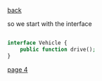 [back](./page01.md)


so we start with the interface

```php

interface Vehicle {
    public function drive();
}

```
[page 4](./page03.md)
